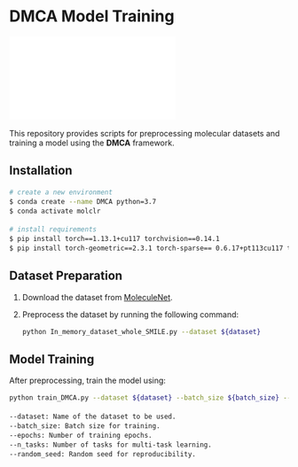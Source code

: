 # DMCA Model Training

![Model Architecture](image/dual_cross_attention_encoder2.pdf)


This repository provides scripts for preprocessing molecular datasets and training a model using the **DMCA** framework.

## Installation

   ```bash
   # create a new environment
   $ conda create --name DMCA python=3.7
   $ conda activate molclr
   
   # install requirements
   $ pip install torch==1.13.1+cu117 torchvision==0.14.1
   $ pip install torch-geometric==2.3.1 torch-sparse== 0.6.17+pt113cu117 torch-scatter==2.1.1+pt113cu117
   ```

## Dataset Preparation

1. Download the dataset from [MoleculeNet](https://moleculenet.org/datasets-1).
2. Preprocess the dataset by running the following command:

   ```bash
   python In_memory_dataset_whole_SMILE.py --dataset ${dataset}
   ```

## Model Training
After preprocessing, train the model using:

```bash
python train_DMCA.py --dataset ${dataset} --batch_size ${batch_size} --epochs ${epoch_number} --n_tasks ${n_task} --random_seed ${random_seed}

--dataset: Name of the dataset to be used.
--batch_size: Batch size for training.
--epochs: Number of training epochs.
--n_tasks: Number of tasks for multi-task learning.
--random_seed: Random seed for reproducibility.



